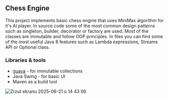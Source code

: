 ## Chess Engine

This project implements basic chess engine that uses MiniMax algorithm for it's AI player.
In source code some of the most common design patterns such as singleton, builder, decorator or factory are used. Most of the classes are immutable and follow OOP principles. In files you can find some of the most useful Java 8 features such as Lambda expressions, Streams API or Optional class. 

### Libraries & tools

 - [guava](https://github.com/google/guava)  - for immutable collections
 - Java Swing - for basic UI
 - Maven as a build tool

![Zrzut ekranu 2025-06-21 o 14 43 06](https://github.com/user-attachments/assets/58e18c87-8265-4bd2-aa21-6aa494f51f26)
